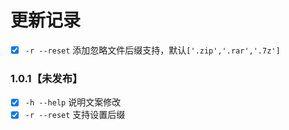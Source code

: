 
# 更新记录
- [x] `-r --reset` 添加忽略文件后缀支持，默认`['.zip','.rar','.7z']`


### 1.0.1【未发布】
- [x] `-h --help` 说明文案修改
- [x] `-r --reset` 支持设置后缀
